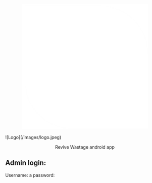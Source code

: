 <p align="center"><img src="app/src/main/res/drawable/sss.png" width="400"></p>
<p>![Logo](/images/logo.jpeg)</p>
<p align="center">
    Revive Wastage android app
</p>

## Admin login:
Username: a
password:
